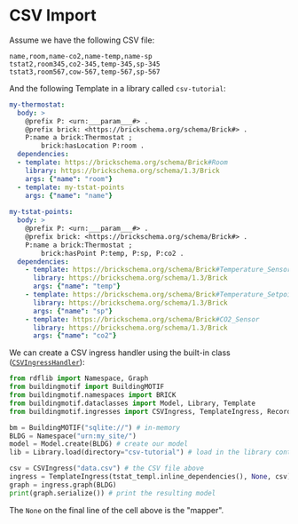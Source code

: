 # CSV Import

Assume we have the following CSV file:

```
name,room,name-co2,name-temp,name-sp
tstat2,room345,co2-345,temp-345,sp-345
tstat3,room567,cow-567,temp-567,sp-567
```

And the following Template in a library called `csv-tutorial`:

```yml
my-thermostat:
  body: >
    @prefix P: <urn:___param___#> .
    @prefix brick: <https://brickschema.org/schema/Brick#> .
    P:name a brick:Thermostat ;
        brick:hasLocation P:room .
  dependencies:
  - template: https://brickschema.org/schema/Brick#Room
    library: https://brickschema.org/schema/1.3/Brick
    args: {"name": "room"}
  - template: my-tstat-points
    args: {"name": "name"}
    
my-tstat-points:
  body: >
    @prefix P: <urn:___param___#> .
    @prefix brick: <https://brickschema.org/schema/Brick#> .
    P:name a brick:Thermostat ;
        brick:hasPoint P:temp, P:sp, P:co2 .
  dependencies:
    - template: https://brickschema.org/schema/Brick#Temperature_Sensor
      library: https://brickschema.org/schema/1.3/Brick
      args: {"name": "temp"}
    - template: https://brickschema.org/schema/Brick#Temperature_Setpoint
      library: https://brickschema.org/schema/1.3/Brick
      args: {"name": "sp"}
    - template: https://brickschema.org/schema/Brick#CO2_Sensor
      library: https://brickschema.org/schema/1.3/Brick
      args: {"name": "co2"}
```

We can create a CSV ingress handler using the built-in class ([`CSVIngressHandler`](/reference/apidoc/_autosummary/buildingmotif.ingresses.csv.html#buildingmotif.ingresses.csv.CSVIngress)):

```python
from rdflib import Namespace, Graph
from buildingmotif import BuildingMOTIF
from buildingmotif.namespaces import BRICK
from buildingmotif.dataclasses import Model, Library, Template
from buildingmotif.ingresses import CSVIngress, TemplateIngress, Record

bm = BuildingMOTIF("sqlite://") # in-memory
BLDG = Namespace("urn:my_site/")
model = Model.create(BLDG) # create our model
lib = Library.load(directory="csv-tutorial") # load in the library containing our template

csv = CSVIngress("data.csv") # the CSV file above
ingress = TemplateIngress(tstat_templ.inline_dependencies(), None, csv)
graph = ingress.graph(BLDG)
print(graph.serialize()) # print the resulting model
```

The `None` on the final line of the cell above is the "mapper".
